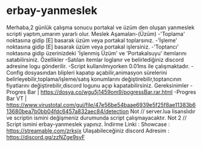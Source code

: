 # erbay-yanmeslek
Merhaba,2 günlük çalışma sonucu portakal ve üzüm den oluşan yanmeslek scripti yaptım,umarım yararlı olur.  Meslek Aşamaları-(Üzüm) -'Toplama' noktasına gidip [E] basarak üzüm veya portakal toplarsınız. -'İşleme' noktasına gidip [E] basarak üzüm veya portakal işlersiniz. -'Toptancı' noktasına gidip üzerinizdeki 'İşlenmiş Üzüm' ve 'Portakalsuyu' itemlarını satabilirsiniz.  Özellikler -Satılan itemlar loglanır ve belirlediğiniz discord adresine logu gönderilir. -Script kullanılmıyorken 0.01ms ile çalışmaktadır. -Config dosyasından blipleri kapatıp açabilir,animasyon sürelerini belirleyebilir,toplama/işleme/satış konumlarını değiştirebilir,toptancının fiyatlarını değiştirebilir,discord logunu açıp kapatabilirsiniz.  Gereksinimler -Progres Bar | https://dosya.co/wgu5j1459om9/pogressBar.rar.html -Progres Bar VT | https://www.virustotal.com/gui/file/47e56be54baae6939e5f25f8ae11383b613680bea7b0bb04fdc6457a832aec84/detection  Not // server.lua lisanslıdır ve scriptin ismini değişmeniz durumunda script çalışmayacaktır. Not 2 // Script ismini erbay-yanmeslek yapınız.  İndirme Linki :  Showcase : https://streamable.com/zrksjx  Ulaşabileceğiniz discord Adresim : https://discord.gg/zzNZge9syF
